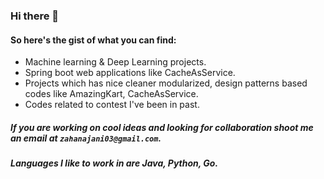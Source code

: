 ### Hi there 👋
#### So here's the gist of what you can find:
- Machine learning & Deep Learning projects.
- Spring boot web applications like CacheAsService.
- Projects which has nice cleaner modularized, design patterns based codes like AmazingKart, CacheAsService.
- Codes related to contest I've been in past.

##### If you are working on cool ideas and looking for collaboration shoot me an email at `zahanajani03@gmail.com`.
##### Languages I like to work in are Java, Python, Go.

<!--
**JahanAjani/JahanAjani** is a ✨ _special_ ✨ repository because its `README.md` (this file) appears on your GitHub profile.

Here are some ideas to get you started:

- 🔭 I’m currently working on ...
- 🌱 I’m currently learning ...
- 👯 I’m looking to collaborate on ...
- 🤔 I’m looking for help with ...
- 💬 Ask me about ...
- 📫 How to reach me: ...
- 😄 Pronouns: ...
- ⚡ Fun fact: ...
-->
